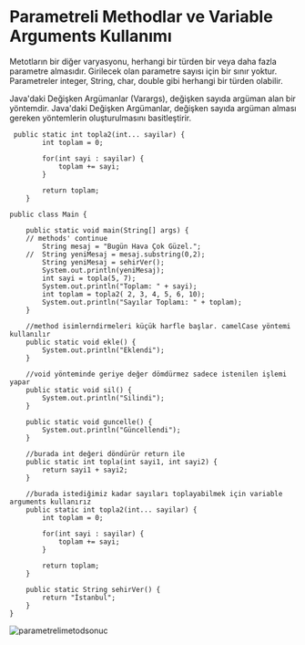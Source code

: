 # Parametreli Methodlar ve Variable Arguments Kullanımı
Metotların bir diğer varyasyonu, herhangi bir türden bir veya daha fazla parametre almasıdır. Girilecek olan parametre sayısı için bir sınır yoktur. Parametreler integer, String, char, double gibi herhangi bir türden olabilir.

Java'daki Değişken Argümanlar (Varargs), değişken sayıda argüman alan bir yöntemdir. Java'daki Değişken Argümanlar, değişken sayıda argüman alması gereken yöntemlerin oluşturulmasını basitleştirir.

```
 public static int topla2(int... sayilar) {
        int toplam = 0;

        for(int sayi : sayilar) {
            toplam += sayi;
        }

        return toplam;
    }
```



```
public class Main {

    public static void main(String[] args) {
	// methods' continue
        String mesaj = "Bugün Hava Çok Güzel.";
    //  String yeniMesaj = mesaj.substring(0,2);
        String yeniMesaj = sehirVer();
        System.out.println(yeniMesaj);
        int sayi = topla(5, 7);
        System.out.println("Toplam: " + sayi);
        int toplam = topla2( 2, 3, 4, 5, 6, 10);
        System.out.println("Sayılar Toplamı: " + toplam);
    }

    //method isimlerndirmeleri küçük harfle başlar. camelCase yöntemi kullanılır
    public static void ekle() {
        System.out.println("Eklendi");
    }

    //void yönteminde geriye değer dömdürmez sadece istenilen işlemi yapar
    public static void sil() {
        System.out.println("Silindi");
    }

    public static void guncelle() {
        System.out.println("Güncellendi");
    }

    //burada int değeri döndürür return ile
    public static int topla(int sayi1, int sayi2) {
        return sayi1 + sayi2;
    }

    //burada istediğimiz kadar sayıları toplayabilmek için variable arguments kullanırız
    public static int topla2(int... sayilar) {
        int toplam = 0;

        for(int sayi : sayilar) {
            toplam += sayi;
        }

        return toplam;
    }

    public static String sehirVer() {
        return "İstanbul";
    }
}

```

![parametrelimetodsonuc](https://user-images.githubusercontent.com/86554799/192359688-e3bac31b-1f64-40e0-a66f-dd096644e562.png)


